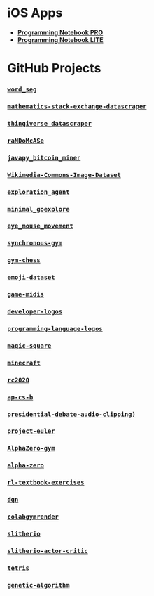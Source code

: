 # iOS Apps
* [**Programming Notebook PRO**](https://apps.apple.com/us/app/programming-notebook-pro/id1521883614)
* [**Programming Notebook LITE**](https://apps.apple.com/jm/app/programming-notebook-lite/id1519715994)

# GitHub Projects

### [`word_seg`](https://github.com/Ryan-Rudes/mathematics-stack-exchange-datascraper)
### [`mathematics-stack-exchange-datascraper`](https://github.com/Ryan-Rudes/mathematics-stack-exchange-datascraper)
### [`thingiverse_datascraper`](https://github.com/Ryan-Rudes/thingiverse_datascraper)
### [`raNDoMcASe`](https://github.com/Ryan-Rudes/raNDoMcASe)
### [`javapy_bitcoin_miner`](https://github.com/Ryan-Rudes/javapy_bitcoin_miner)
### [`Wikimedia-Commons-Image-Dataset`](https://github.com/Ryan-Rudes/Wikimedia-Commons-Image-Dataset)
### [`exploration_agent`](https://github.com/Ryan-Rudes/exploration_agent)
### [`minimal_goexplore`](https://github.com/Ryan-Rudes/minimal_goexplore)
### [`eye_mouse_movement`](https://github.com/Ryan-Rudes/eye_mouse_movement)
### [`synchronous-gym`](https://github.com/Ryan-Rudes/synchronous-gym)
### [`gym-chess`](https://github.com/Ryan-Rudes/gym-chess)
### [`emoji-dataset`](https://github.com/Ryan-Rudes/emoji-dataset)
### [`game-midis`](https://github.com/Ryan-Rudes/game-midis)
### [`developer-logos`](https://github.com/Ryan-Rudes/developer-logos)
### [`programming-language-logos`](https://github.com/Ryan-Rudes/programming-language-logos)
### [`magic-square`](https://github.com/Ryan-Rudes/magic-square)
### [`minecraft`](https://github.com/Ryan-Rudes/minecraft)
### [`rc2020`](https://github.com/Ryan-Rudes/rc2020)
### [`ap-cs-b`](https://github.com/Ryan-Rudes/ap-cs-b)
### [`presidential-debate-audio-clipping)`](https://github.com/Ryan-Rudes/presidential-debate-audio-clipping)
### [`project-euler`](https://github.com/Ryan-Rudes/project-euler)
### [`AlphaZero-gym`](https://github.com/Ryan-Rudes/AlphaZero-gym)
### [`alpha-zero`](https://github.com/Ryan-Rudes/alpha-zero)
### [`rl-textbook-exercises`](https://github.com/Ryan-Rudes/rl-textbook-exercises)
### [`dqn`](https://github.com/Ryan-Rudes/dqn)
### [`colabgymrender`](https://github.com/Ryan-Rudes/colabgymrender)
### [`slitherio`](https://github.com/Ryan-Rudes/slitherio)
### [`slitherio-actor-critic`](https://github.com/Ryan-Rudes/slitherio-actor-critic)
### [`tetris`](https://github.com/Ryan-Rudes/tetris)
### [`genetic-algorithm`](https://github.com/Ryan-Rudes/genetic-algorithm)
